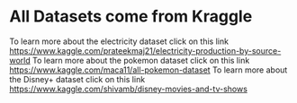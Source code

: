 # All Datasets come from Kraggle 
To learn more about the electricity dataset click on this link https://www.kaggle.com/prateekmaj21/electricity-production-by-source-world
To learn more about the pokemon dataset click on this link https://www.kaggle.com/maca11/all-pokemon-dataset
To learn more about the Disney+ dataset click on this link https://www.kaggle.com/shivamb/disney-movies-and-tv-shows
